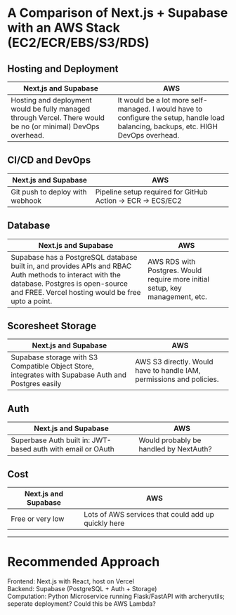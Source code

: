 # A Comparison of Next.js + Supabase with an AWS Stack (EC2/ECR/EBS/S3/RDS)

## Hosting and Deployment

Next.js and Supabase | AWS
--- | ---
Hosting and deployment would be fully managed through Vercel. There would be no (or minimal) DevOps overhead. | It would be a lot more self-managed. I would have to configure the setup, handle load balancing, backups, etc. HIGH DevOps overhead.

## CI/CD and DevOps

Next.js and Supabase | AWS
--- | ---
Git push to deploy with webhook | Pipeline setup required for GitHub Action -> ECR -> ECS/EC2

## Database

Next.js and Supabase | AWS
--- | ---
Supabase has a PostgreSQL database built in, and provides APIs and RBAC Auth methods to interact with the database. Postgres is open-source and FREE. Vercel hosting would be free upto a point. | AWS RDS with Postgres. Would require more initial setup, key management, etc.

## Scoresheet Storage

Next.js and Supabase | AWS
--- | ---
Supabase storage with S3 Compatible Object Store, integrates with Supabase Auth and Postgres easily | AWS S3 directly. Would have to handle IAM, permissions and policies.

## Auth

Next.js and Supabase | AWS
--- | ---
Superbase Auth built in: JWT-based auth with email or OAuth | Would probably be handled by NextAuth?

## Cost

Next.js and Supabase | AWS
--- | ---
Free or very low | Lots of AWS services that could add up quickly here

---

# Recommended Approach

Frontend: Next.js with React, host on Vercel <br>
Backend: Supabase (PostgreSQL + Auth + Storage) <br>
Computation: Python Microservice running Flask/FastAPI with archeryutils; seperate deployment? Could this be AWS Lambda?
